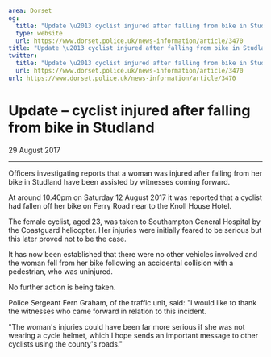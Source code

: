```yaml
area: Dorset
og:
  title: "Update \u2013 cyclist injured after falling from bike in Studland"
  type: website
  url: https://www.dorset.police.uk/news-information/article/3470
title: "Update \u2013 cyclist injured after falling from bike in Studland |"
twitter:
  title: "Update \u2013 cyclist injured after falling from bike in Studland"
  url: https://www.dorset.police.uk/news-information/article/3470
url: https://www.dorset.police.uk/news-information/article/3470
```

# Update – cyclist injured after falling from bike in Studland

29 August 2017

* * *

Officers investigating reports that a woman was injured after falling from her bike in Studland have been assisted by witnesses coming forward.

At around 10.40pm on Saturday 12 August 2017 it was reported that a cyclist had fallen off her bike on Ferry Road near to the Knoll House Hotel.

The female cyclist, aged 23, was taken to Southampton General Hospital by the Coastguard helicopter. Her injuries were initially feared to be serious but this later proved not to be the case.

It has now been established that there were no other vehicles involved and the woman fell from her bike following an accidental collision with a pedestrian, who was uninjured.

No further action is being taken.

Police Sergeant Fern Graham, of the traffic unit, said: "I would like to thank the witnesses who came forward in relation to this incident.

"The woman's injuries could have been far more serious if she was not wearing a cycle helmet, which I hope sends an important message to other cyclists using the county's roads."
